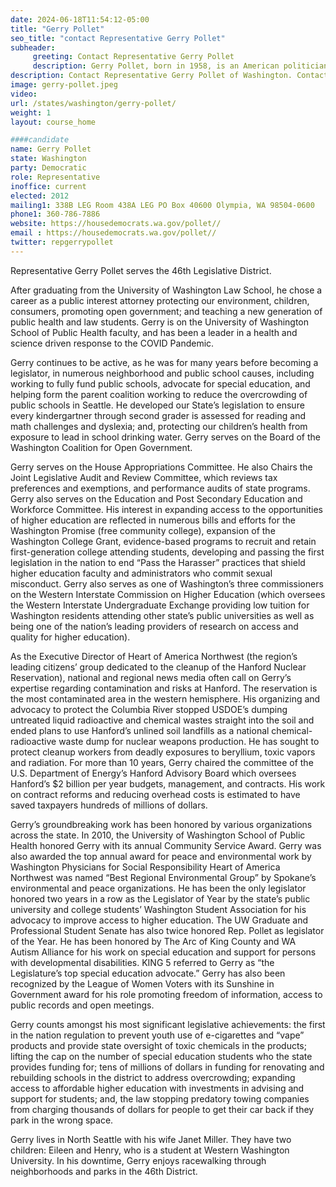 ```yaml
---
date: 2024-06-18T11:54:12-05:00
title: "Gerry Pollet"
seo_title: "contact Representative Gerry Pollet"
subheader:
     greeting: Contact Representative Gerry Pollet
     description: Gerry Pollet, born in 1958, is an American politician affiliated with the Democratic Party. He serves as a member of the Washington House of Representatives, representing District 46-Position 1. Pollet assumed office in 2011.
description: Contact Representative Gerry Pollet of Washington. Contact information for Gerry Pollet includes email address, phone number, and mailing address.
image: gerry-pollet.jpeg
video:
url: /states/washington/gerry-pollet/
weight: 1
layout: course_home

####candidate
name: Gerry Pollet
state: Washington
party: Democratic
role: Representative
inoffice: current
elected: 2012
mailing1: 338B LEG Room 438A LEG PO Box 40600 Olympia, WA 98504-0600
phone1: 360-786-7886
website: https://housedemocrats.wa.gov/pollet//
email : https://housedemocrats.wa.gov/pollet//
twitter: repgerrypollet
---
```

Representative Gerry Pollet serves the 46th Legislative District.

After graduating from the University of Washington Law School, he chose a career as a public interest attorney protecting our environment, children, consumers, promoting open government; and teaching a new generation of public health and law students. Gerry is on the University of Washington School of Public Health faculty, and has been a leader in a health and science driven response to the COVID Pandemic.

Gerry continues to be active, as he was for many years before becoming a legislator, in numerous neighborhood and public school causes, including working to fully fund public schools, advocate for special education, and helping form the parent coalition working to reduce the overcrowding of public schools in Seattle. He developed our State’s legislation to ensure every kindergartner through second grader is assessed for reading and math challenges and dyslexia; and, protecting our children’s health from exposure to lead in school drinking water. Gerry serves on the Board of the Washington Coalition for Open Government.

Gerry serves on the House Appropriations Committee. He also Chairs the Joint Legislative Audit and Review Committee, which reviews tax preferences and exemptions, and performance audits of state programs. Gerry also serves on the Education and Post Secondary Education and Workforce Committee. His interest in expanding access to the opportunities of higher education are reflected in numerous bills and efforts for the Washington Promise (free community college), expansion of the Washington College Grant, evidence-based programs to recruit and retain first-generation college attending students, developing and passing the first legislation in the nation to end “Pass the Harasser” practices that shield higher education faculty and administrators who commit sexual misconduct.  Gerry also serves as one of Washington’s three commissioners on the Western Interstate Commission on Higher Education (which oversees the Western Interstate Undergraduate Exchange providing low tuition for Washington residents attending other state’s public universities as well as being one of the nation’s leading providers of research on access and quality for higher education).

As the Executive Director of Heart of America Northwest (the region’s leading citizens’ group dedicated to the cleanup of the Hanford Nuclear Reservation), national and regional news media often call on Gerry’s expertise regarding contamination and risks at Hanford. The reservation is the most contaminated area in the western hemisphere. His organizing and advocacy to protect the Columbia River stopped USDOE’s dumping untreated liquid radioactive and chemical wastes straight into the soil and ended plans to use Hanford’s unlined soil landfills as a national chemical-radioactive waste dump for nuclear weapons production. He has sought to protect cleanup workers from deadly exposures to beryllium, toxic vapors and radiation. For more than 10 years, Gerry chaired the committee of the U.S. Department of Energy’s Hanford Advisory Board which oversees Hanford’s $2 billion per year budgets, management, and contracts. His work on contract reforms and reducing overhead costs is estimated to have saved taxpayers hundreds of millions of dollars.

Gerry’s groundbreaking work has been honored by various organizations across the state. In 2010, the University of Washington School of Public Health honored Gerry with its annual Community Service Award. Gerry was also awarded the top annual award for peace and environmental work by Washington Physicians for Social Responsibility   Heart of America Northwest was named “Best Regional Environmental Group” by Spokane’s environmental and peace organizations. He has been the only legislator honored two years in a row as the Legislator of Year by the state’s public university and college students’ Washington Student Association for his advocacy to improve access to higher education. The UW Graduate and Professional Student Senate has also twice honored Rep. Pollet as legislator of the Year. He has been honored by The Arc of King County and WA Autism Alliance for his work on special education and support for persons with developmental disabilities. KING 5 referred to Gerry as “the Legislature’s top special education advocate.” Gerry has also been recognized by the League of Women Voters with its Sunshine in Government award for his role promoting freedom of information, access to public records and open meetings.

Gerry counts amongst his most significant legislative achievements: the first in the nation regulation to prevent youth use of e-cigarettes and “vape” products and provide state oversight of toxic chemicals in the products; lifting the cap on the number of special education students who the state provides funding for; tens of millions of dollars in funding for renovating and rebuilding schools in the district to address overcrowding; expanding access to affordable higher education with investments in advising and support for students; and, the law stopping predatory towing companies from charging thousands of dollars for people to get their car back if they park in the wrong space.

Gerry lives in North Seattle with his wife Janet Miller. They have two children: Eileen and Henry, who is a student at Western Washington University. In his downtime, Gerry enjoys racewalking through neighborhoods and parks in the 46th District.
